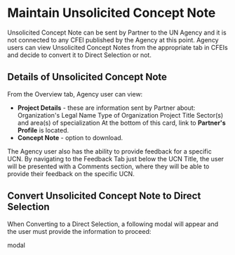 # Maintain Unsolicited Concept Note

Unsolicited Concept Note can be sent by Partner to the UN Agency and it is not connected to any CFEI published by the Agency at this point. Agency users can view Unsolicited Concept Notes from the appropriate tab in CFEIs and decide to convert it to Direct Selection or not.

## Details of Unsolicited Concept Note

From the Overview tab, Agency user can view:

* **Project Details** - these are information sent by Partner about: Organization's Legal Name Type of Organization Project Title Sector\(s\) and area\(s\) of specialization  At the bottom of this card, link to **Partner's Profile** is located. 
* **Concept Note** - option to download.

The Agency user also has the ability to provide feedback for a specific UCN. By navigating to the Feedback Tab just below the UCN Title, the user will be presented with a Comments section, where they will be able to provide their feedback on the specific UCN.

## Convert Unsolicited Concept Note to Direct Selection

When Converting to a Direct Selection, a following modal will appear and the user must provide the  information to proceed:  
  
modal





